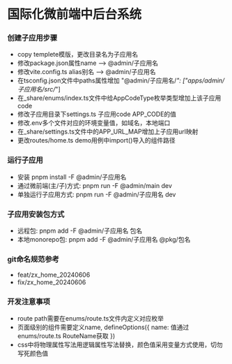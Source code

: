 # 国际化微前端中后台系统

### 创建子应用步骤
- copy templete模版，更改目录名为子应用名
- 修改package.json属性name --> @admin/子应用名
- 修改vite.config.ts alias别名 --> @admin/子应用名
- 在tsconfig.json文件中paths属性增加 "@admin/子应用名/*": ["apps/admin/子应用名/src/*"]
- 在_share/enums/index.ts文件中给AppCodeType枚举类型增加上该子应用code
- 修改子应用目录下settings.ts 子应用code APP_CODE的值
- 修改.env多个文件对应的环境变量值，如域名，本地端口
- 在_share/settings.ts文件中的APP_URL_MAP增加上子应用url映射
- 更改routes/home.ts demo用例中import()导入的组件路径

### 运行子应用
- 安装 pnpm install -F @admin/子应用名
- 通过微前端(主/子)方式: pnpm run -F @admin/main dev
- 单独运行子应用方式: pnpm run -F @admin/子应用名 dev

### 子应用安装包方式
- 远程包: pnpm add -F @admin/子应用名 包名
- 本地monorepo包: pnpm add -F @admin/子应用名 @pkg/包名

### git命名规范参考
- feat/zx_home_20240606
- fix/zx_home_20240606

### 开发注意事项
- route path需要在enums/route.ts文件内定义对应枚举
- 页面级别的组件需要定义name, defineOptions({ name: 值通过enums/route.ts RouteName获取 })
- css中将物理属性写法用逻辑属性写法替换，颜色值采用变量方式使用，切勿写死颜色值
